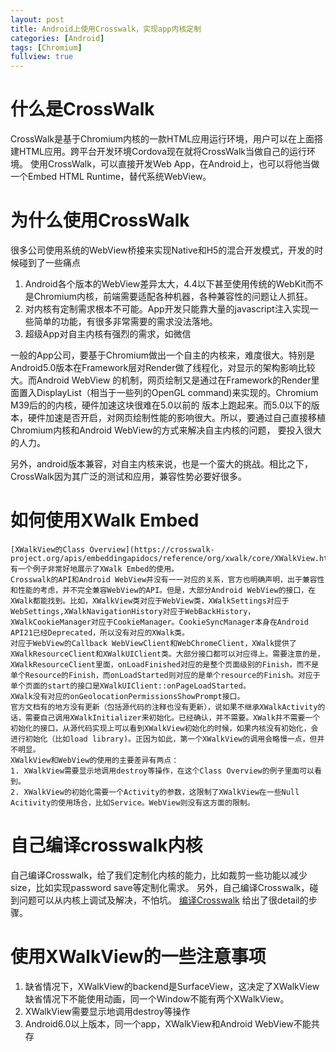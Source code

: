 ```yaml
---
layout: post
title: Android上使用Crosswalk，实现app内核定制 
categories: [Android]
tags: [Chromium]
fullview: true
---
```


# 什么是CrossWalk
   CrossWalk是基于Chromium内核的一款HTML应用运行环境，用户可以在上面搭建HTML应用。跨平台开发环境Cordova现在就将CrossWalk当做自己的运行环境。
   使用CrossWalk，可以直接开发Web App，在Android上，也可以将他当做一个Embed HTML Runtime，替代系统WebView。

# 为什么使用CrossWalk
   很多公司使用系统的WebView桥接来实现Native和H5的混合开发模式，开发的时候碰到了一些痛点

   1. Android各个版本的WebView差异太大，4.4以下甚至使用传统的WebKit而不是Chromium内核，前端需要适配各种机器，各种兼容性的问题让人抓狂。
   2. 对内核有定制需求根本不可能。App开发只能靠大量的javascript注入实现一些简单的功能，有很多非常需要的需求没法落地。
   3. 超级App对自主内核有强烈的需求，如微信
   
   一般的App公司，要基于Chromium做出一个自主的内核来，难度很大。特别是Android5.0版本在Framework层对Render做了线程化，对显示的架构影响比较大。而Android WebView
   的机制，网页绘制又是通过在Framework的Render里面置入DisplayList（相当于一些列的OpenGL command)来实现的。Chromium M39后的的内核，硬件加速这块很难在5.0以前的
   版本上跑起来。而5.0以下的版本，硬件加速是否开启，对网页绘制性能的影响很大。所以，要通过自己直接移植Chromium内核和Android WebView的方式来解决自主内核的问题，
   要投入很大的人力。
   
   另外，android版本兼容，对自主内核来说，也是一个蛮大的挑战。相比之下，CrossWalk因为其广泛的测试和应用，兼容性势必要好很多。

# 如何使用XWalk Embed
    [XWalkView的Class Overview](https://crosswalk-project.org/apis/embeddingapidocs/reference/org/xwalk/core/XWalkView.html) 有一个例子非常好地展示了XWalk Embed的使用。
    Crosswalk的API和Android WebView并没有一一对应的关系，官方也明确声明，出于兼容性和性能的考虑，并不完全兼容WebView的API。但是，大部分Android WebView的接口，在XWalk都能找到。比如，XWalkView类对应于WebView类，XWalkSettings对应于WebSettings,XWalkNavigationHistory对应于WebBackHistory，XWalkCookieManager对应于CookieManager。CookieSyncManager本身在Android API21已经Deprecated，所以没有对应的XWalk类。
    对应于WebView的Callback WebViewClient和WebChromeClient，XWalk提供了XWalkResourceClient和XWalkUIClient类。大部分接口都可以对应得上。需要注意的是，XWalkResourceClient里面，onLoadFinished对应的是整个页面级别的Finish，而不是单个Resource的Finish，而onLoadStarted则对应的是单个resource的Finish。对应于单个页面的start的接口是XWalkUIClient::onPageLoadStarted。
    XWalk没有对应的onGeolocationPermissionsShowPrompt接口。
    官方文档有的地方没有更新（包括源代码的注释也没有更新），说如果不继承XWalkActivity的话，需要自己调用XWalkInitializer来初始化。已经确认，并不需要。XWalk并不需要一个初始化的接口，从源代码实现上可以看到XWalkView初始化的时候，如果内核没有初始化，会进行初始化（比如load library)。正因为如此，第一个XWalkView的调用会略慢一点，但并不明显。
    XWalkView和WebView的使用的主要差异有两点：
    1. XWalkView需要显示地调用destroy等操作，在这个Class Overview的例子里面可以看到。
    2. XWalkView的初始化需要一个Activity的参数，这限制了XWalkView在一些Null Acitivity的使用场合，比如Service。WebView则没有这方面的限制。

# 自己编译crosswalk内核
  自己编译Crosswalk，给了我们定制化内核的能力，比如裁剪一些功能以减少size，比如实现password save等定制化需求。
  另外，自己编译Crosswalk，碰到问题可以从内核上调试及解决，不怕坑。
  [编译Crosswalk](https://crosswalk-project.org/contribute/building_crosswalk_zh.html#contribute/building_crosswalk/Building-Crosswalk-for-Android) 给出了很detail的步骤。
  
# 使用XWalkView的一些注意事项
  1. 缺省情况下，XWalkView的backend是SurfaceView，这决定了XWalkView缺省情况下不能使用动画，同一个Window不能有两个XWalkView。
  2. XWalkView需要显示地调用destroy等操作
  3. Android6.0以上版本，同一个app，XWalkView和Android WebView不能共存   

